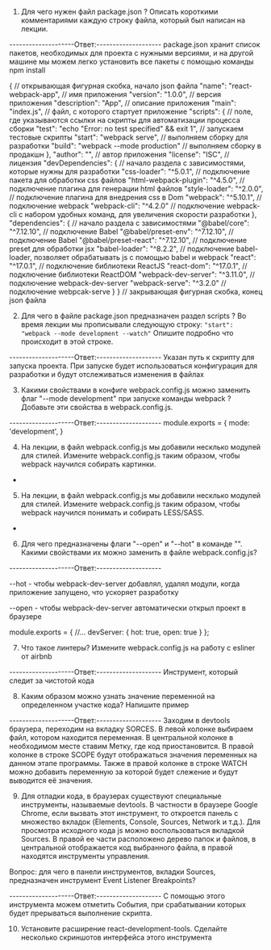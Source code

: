 1. Для чего нужен файл package.json ? Описать короткими комментариями каждую строку файла,
который был написан на лекции.

--------------------Ответ:--------------------
package.json хранит список пакетов, необходимых для проекта с нужными версиями,
и на другой машине мы можем легко установить все пакеты с помощью команды npm install

{ // открывающая фигурная скобка, начало json файла
  "name": "react-webpack-app", // имя приложения
  "version": "1.0.0", // версия приложения
  "description": "App", // описание приложения
  "main": "index.js", // файл, с которого стартует приложение
  "scripts": { // поле, где указываются ссылки на скрипты для автоматизации процесса сборки
    "test": "echo \"Error: no test specified\" && exit 1", // запускаем тестовые скрипты
    "start": "webpack serve", // выполняем сборку для разработки
    "build": "webpack --mode production" // выполняем сборку в продакшн
  },
  "author": "", // автор приложения
  "license": "ISC", // лицензия
  "devDependencies": { // начало раздела с зависимостями, которые нужны для разработки
    "css-loader": "^5.0.1", // подключение пакета для обработки css файлов
    "html-webpack-plugin": "^4.5.0", // подключение плагина для генерации html файлов
    "style-loader": "^2.0.0", // подключение плагина для внедрения css в Dom
    "webpack": "^5.10.1", // подключение webpack
    "webpack-cli": "^4.2.0" // подключение webpack-cli с набором удобных команд, для увеличения скорости разработки
  },
  "dependencies": { // начало раздела с зависимостями
    "@babel/core": "^7.12.10", // подключение Babel
    "@babel/preset-env": "^7.12.10", // подключение Babel
    "@babel/preset-react": "^7.12.10", // подключение preset для обработки jsx
    "babel-loader": "^8.2.2", // подключение babel-loader, позволяет обрабатывать js с помощью babel и webpack
    "react": "^17.0.1", // подключение библиотеки ReactJS
    "react-dom": "^17.0.1", // подключение библиотеки ReactDOM
    "webpack-dev-server": "^3.11.0", // подключение webpack-dev-server
    "webpack-serve": "^3.2.0" // подключение webpcak-serve
  }
} // закрывающая фигурная скобка, конец json файла


2. Для чего в файле package.json предназначен раздел scripts ?
Во время лекции мы прописывали следующую строку: `"start": "webpack --mode development --watch"`
Опишите подробно что происходит в этой строке.

--------------------Ответ:--------------------
Указан путь к скрипту для запуска проекта.
При запуске будет использоваться конфигурация для разработки и будут отслеживаться изменения в файлах


3. Какими свойствами в конфиге webpack.config.js можно заменить флаг "--mode development"
при запуске команды webpack ?
Добавьте эти свойства в webpack.config.js.

--------------------Ответ:--------------------
module.exports = {
  mode: 'development',
}

4. На лекции, в файл webpack.config.js мы добавили несклько модулей для стилей.
Измените webpack.config.js таким образом, чтобы webpack научился собирать картинки.
+
5. На лекции, в файл webpack.config.js мы добавили несклько модулей для стилей.
Измените webpack.config.js таким образом, чтобы webpack научился понимать и собирать LESS/SASS.
+

6. Для чего предназначены флаги "--open" и "--hot" в команде "".
Какими свойствами их можно заменить в файле webpack.config.js?

--------------------Ответ:--------------------

--hot - чтобы webpack-dev-server добавлял, удалял модули, когда приложение запущено, что ускоряет разработку

--open - чтобы webpack-dev-server автоматически открыл проект в браузере

module.exports = {
  //...
  devServer: {
    hot: true,
    open: true
  }
};

7. Что такое линтеры? Измените webpack.config.js на работу с esliner от airbnb

--------------------Ответ:--------------------
Инструмент, который следит за чистотой кода

8. Каким образом можно узнать значение переменной на определенном участке кода?
Напишите пример

--------------------Ответ:--------------------
Заходим в devtools браузера, переходим на вкладку SORCES. В левой колонке выбираем файл, котором находится переменная. В центральной колонке в необходимом месте ставим Метку, где код приостановится. В правой колонке в строке SCOPE будут отображаться значения переменных на данном этапе программы. Также в правой колонке в строке WATCH можно добавить переменную за которой будет слежение и будут выводится её значения.

9. Для отладки кода, в браузерах существуют специальные инструменты, называемые devtools.
В частности в браузере Google Chrome, если вызвать этот инструмент,
то откроется панель с множество вкладок (Elements, Console, Sources, Network и т.д.).
Для просмотра исходного кода js можно воспользоваться вкладкой Sources.
В правой ее части расположено дерево папок и файлов, в центральной отображается
код выбранного файла, в правой находятся инструменты управления.

Вопрос: для чего в панели инструментов, вкладки Sources, предназначен инструмент Event Listener Breakpoints?

--------------------Ответ:--------------------
С помощью этого инструмента можем отметить События, при срабатывании которых будет прерываться выполнение скрипта.


10. Установите расширение react-development-tools.
Сделайте несколько скриншотов интерфейса этого инструмента
